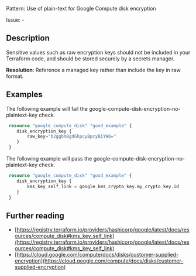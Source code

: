 Pattern: Use of plain-text for Google Compute disk encryption

Issue: -

## Description

Sensitive values such as raw encryption keys should not be included in your Terraform code, and should be stored securely by a secrets manager.

**Resolution**: Reference a managed key rather than include the key in raw format.

## Examples

The following example will fail the google-compute-disk-encryption-no-plaintext-key check.

```terraform
 resource "google_compute_disk" "good_example" {
 	disk_encryption_key {
 		raw_key="b2ggbm8gdGhpcyBpcyBiYWQ="
 	}
 }
```

The following example will pass the google-compute-disk-encryption-no-plaintext-key check.

```terraform
 resource "google_compute_disk" "good_example" {
 	disk_encryption_key {
 		kms_key_self_link = google_kms_crypto_key.my_crypto_key.id
 	}
 }
```

## Further reading

- [https://registry.terraform.io/providers/hashicorp/google/latest/docs/resources/compute_disk#kms_key_self_link](https://registry.terraform.io/providers/hashicorp/google/latest/docs/resources/compute_disk#kms_key_self_link)
- [https://cloud.google.com/compute/docs/disks/customer-supplied-encryption](https://cloud.google.com/compute/docs/disks/customer-supplied-encryption)